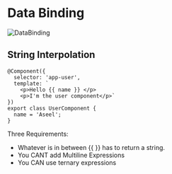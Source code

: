 # Data Binding

![DataBinding](https://i.imgur.com/YAPcE2k.png "")


## String Interpolation

```
@Component({
  selector: 'app-user',
  template: `
    <p>Hello {{ name }} </p>
    <p>I'm the user component</p>`
})
export class UserComponent {
  name = 'Aseel';
}
```

Three Requirements:
- Whatever is in between {{ }} has to return a string.
- You CANT add Multiline Expressions
- You CAN use ternary expressions
